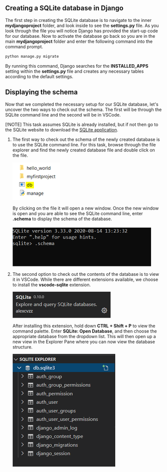 [1]: https://www.sqlite.org/download.html "Link to SQLite webpage"

## Creating a SQLite database in Django

The first step in creating the SQLite database is to navigate to the inner **mydjangoproject** folder, and look inside to see the **settings.py** file. As you look through the file you will notice Django has provided the start-up code for our database. Now to activate the database go back so you are in the main **mydjangoproject** folder and enter the following command into the command prompt.

```bash
python manage.py migrate
```

By running this command, Django searches for the **INSTALLED_APPS** setting within the **settings.py** file and creates any necessary tables according to the default settings.

## Displaying the schema

Now that we completed the necessary setup for our SQLite database, let's uncover the two ways to check out the schema. The first will be through the SQLite command line and the second will be in VSCode. 

[!NOTE] This task assumes SQLite is already installed, but if not then go to the SQLite website to download the [SQLite application][1].

1. The first way to check out the schema of the newly created database is to use the SQLite command line. For this task, browse through the file explorer and find the newly created database file and double click on the file.

    ![SQLite Database file](../Module2/Module2_Images/Module2_DBImage.PNG)

    By clicking on the file it will open a new window. Once the new window is open and you are able to see the SQLite command line, enter **.schema** to display the schema of the database.

    ![SQLite Command Line](../Module2/Module2_Images/Module2_SQLiteCommandLine.PNG)

2. The second option to check out the contents of the database is to view it in VSCode. While there are different extensions available, we choose to install the **vscode-sqlite** extension.

    ![SQLite Extension](../Module2/Module2_Images/Module2_VSC_SQLiteExt.PNG)

    After installing this extension, hold down **CTRL + Shift + P** to view the command palette. Enter **SQLite: Open Database**, and then choose the appropriate database from the dropdown list. This will then open up a new view in the Explorer Pane where you can now view the database structure.

    ![SQLite Explorer](../Module2/Module2_Images/Module2_VSC_SQLiteDBOpen.PNG)

